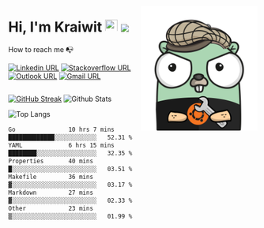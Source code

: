 [//]: # (<img align="right" width="235" src="https://github.com/arsmn/arsmn/blob/main/magician_gopher.png">)
<img align="right" width="235" src="assets/img/my_gopher.png">

# Hi, I'm Kraiwit <img src="https://media.giphy.com/media/hvRJCLFzcasrR4ia7z/giphy.gif" width="25px" height="25px"> ![](https://komarev.com/ghpvc/?username=parlarlax&label=PROFILE+VIEWS)

How to reach me :mailbox_with_no_mail:

[![Linkedin URL](https://img.shields.io/badge/LinkedIn-0077B5?style=for-the-badge&logo=linkedin&logoColor=white)](https://www.linkedin.com/in/kraiwit-tongkul-545b0b64/)
[![Stackoverflow URL](https://img.shields.io/badge/Stackoverflow-ef8236?style=for-the-badge&logo=stackoverflow&logoColor=white)](https://stackoverflow.com/users/15555894/lax-tongkul)
[![Outlook URL](https://img.shields.io/badge/Outlook-0078D4?style=for-the-badge&logo=microsoft-outlook&logoColor=white)](mailto:lax.ltk@outlook.com)
[![Gmail URL](https://img.shields.io/badge/Gmail-D14836?style=for-the-badge&logo=gmail&logoColor=white)](mailto:lax.ltk@gmail.com)




##
[![GitHub Streak](https://github-readme-streak-stats.herokuapp.com?user=parlarlax&theme=dark)](https://git.io/streak-stats)
![Github Stats](https://github-readme-stats.vercel.app/api?username=parlarlax&show_icons=true&theme=github_dark&include_all_commits=true&custom_title=GitHub%20Stats)

![Top Langs](https://github-readme-stats.vercel.app/api/top-langs/?username=parlarlax&hide=css,html&theme=github_dark&layout=compact)

<!--START_SECTION:waka-->

```text
Go               10 hrs 7 mins   █████████████░░░░░░░░░░░░   52.31 %
YAML             6 hrs 15 mins   ████████░░░░░░░░░░░░░░░░░   32.35 %
Properties       40 mins         █░░░░░░░░░░░░░░░░░░░░░░░░   03.51 %
Makefile         36 mins         ▓░░░░░░░░░░░░░░░░░░░░░░░░   03.17 %
Markdown         27 mins         ▓░░░░░░░░░░░░░░░░░░░░░░░░   02.33 %
Other            23 mins         ▒░░░░░░░░░░░░░░░░░░░░░░░░   01.99 %
```

<!--END_SECTION:waka-->
